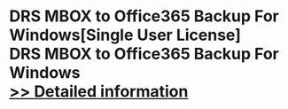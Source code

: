 # DRS MBOX to Office365 Backup For Windows[Single User License]<br />DRS MBOX to Office365 Backup For Windows<br />[>> Detailed information](https://secure.shareit.com/shareit/product.html?productid=301004967&affiliateid=200057808)